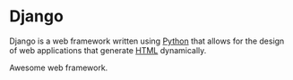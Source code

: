 # Django

Django is a web framework written using [Python](/wiki/Python) that allows for the design of web applications that generate [HTML](/wiki/HTML) dynamically.

Awesome web framework.